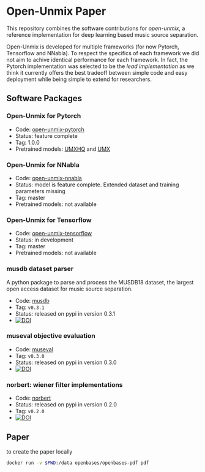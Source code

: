# Open-Unmix Paper

This repository combines the software contributions for _open-unmix_, a reference implementation for deep learning based music source separation.

Open-Unmix is developed for multiple frameworks (for now Pytorch, Tensorflow and NNabla). To respect the specifics of each framework we did not aim to achive identical performance for each framework. In fact, the Pytorch implementation was selected to be the _lead implementation_ as we think it currently offers the best tradeoff between simple code and easy deployment while being simple to extend for researchers.

## Software Packages

### Open-Unmix for Pytorch

* Code: [open-unmix-pytorch](https://github.com/sigsep/open-unmix-pytorch)
* Status: feature complete
* Tag: 1.0.0
* Pretrained models: [UMXHQ](https://zenodo.org/record/3370489) and [UMX](https://zenodo.org/record/3370486)

### Open-Unmix for NNabla

* Code: [open-unmix-nnabla](https://github.com/sigsep/open-unmix-nnabla)
* Status: model is feature complete. Extended dataset and training parameters missing
* Tag: master
* Pretrained models: not available

### Open-Unmix for Tensorflow 

* Code: [open-unmix-tensorflow](https://github.com/sigsep/open-unmix-tensorflow)
* Status: in development
* Tag: master
* Pretrained models: not available

### musdb dataset parser

A python package to parse and process the MUSDB18 dataset, the largest open access dataset for music source separation. 

* Code: [musdb](https://github.com/sigsep/sigsep-mus-db/tree/v0.3.1) 
* Tag: `v0.3.1`
* Status: released on pypi in version 0.3.1
* [![DOI](https://zenodo.org/badge/DOI/10.5281/zenodo.3271451.svg)](https://doi.org/10.5281/zenodo.3271451)


### museval objective evaluation

* Code: [museval](https://github.com/sigsep/sigsep-mus-eval/tree/v0.3.0) 
* Tag: `v0.3.0`
* Status: released on pypi in version 0.3.0 
* [![DOI](https://zenodo.org/badge/DOI/10.5281/zenodo.3376621.svg)](https://doi.org/10.5281/zenodo.3376621)

### norbert: wiener filter implementations

* Code: [norbert](https://github.com/sigsep/norbert/tree/v0.2.0)
* Status: released on pypi in version 0.2.0 
* Tag: `v0.2.0`
* [![DOI](https://zenodo.org/badge/DOI/10.5281/zenodo.3269749.svg)](https://doi.org/10.5281/zenodo.3269749)

## Paper

to create the paper locally

```bash
docker run -v $PWD:/data openbases/openbases-pdf pdf
```
